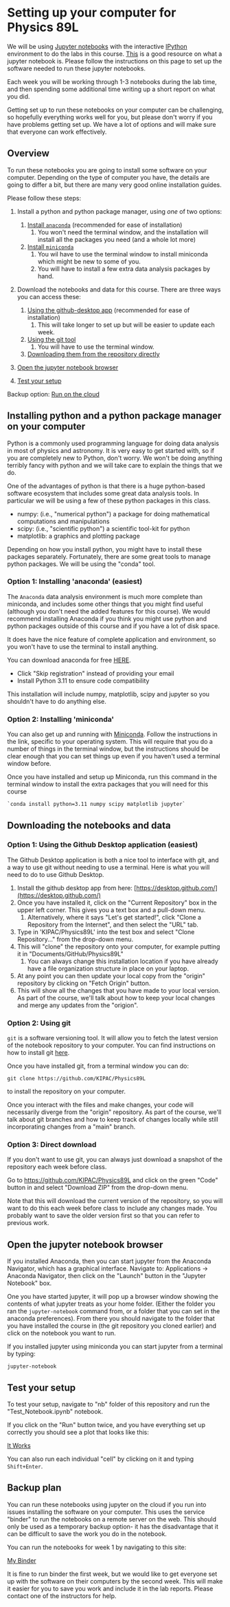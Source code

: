 # Setting up your computer for Physics 89L

We will be using [Jupyter notebooks](https://jupyter.org/) with the interactive [IPython](http://ipython.org/) environment to do the labs in this course. [This](https://jupyter-notebook-beginner-guide.readthedocs.io/en/latest/index.html) is a good resource on what a jupyter notebook is. Please follow the instructions on this page to set up the software needed to run these jupyter notebooks.

Each week you will be working through 1-3 notebooks during the lab time, and then spending some additional time writing up a short report on what you did.

Getting set up to run these notebooks on your computer can be challenging, so hopefully everything works well for you, but please don't worry if you have problems getting set up.  We have a lot of options and will make sure that everyone can work effectively.


## Overview


To run these notebooks you are going to install some software on your computer.  Depending on the type of computer you have, the details are going to differ a bit, but there are many very good online installation guides.

Please follow these steps:

1. Install a python and python package manager, using *one* of two options:
   1. [Install `anaconda`](#option-1-installing-anaconda) (recommended for ease of installation)
	  1. You won't need the terminal window, and the installation will install all the packages you need (and a whole lot more)
   2. [Install `miniconda`](#option-2-installing-miniconda)
	  1. You wil have to use the terminal window to install miniconda which might be new to some of you.
	  2. You will have to install a few extra data analysis packages by hand.
	  
2. Download the notebooks and data for this course. There are three ways you can access these:
   1. [Using the github-desktop app](#option-1-using-github-desktop-app) (recommended for ease of installation)
        1. This will take longer to set up but will be easier to update each week.
   2. [Using the git tool](#option-2-using-git)
        1. You will have to use the terminal window.
   3. [Downloading them from the repository directly](#option-3-direct-download)

3. [Open the jupyter notebook browser](#open-the-jupyter-notebook-browser)
4. [Test your setup](#testing-your-setup)

Backup option:  [Run on the cloud](setup.md#backup-plan)


## Installing python and a python package manager on your computer

Python is a commonly used programming language for doing data analysis in most of physics and astronomy.  It is very easy to get started with, so if you are completely new to Python, don't worry.  We won't be doing anything terribly fancy with python and we will take care to explain the things that we do.

One of the advantages of python is that there is a huge python-based software ecosystem that includes some great data analysis tools.  In particular we will
be using a few of these python packages in this class.

- numpy: (i.e., "numerical python") a package for doing mathematical computations and manipulations
- scipy: (i.e., "scientific python") a scientific tool-kit for python
- matplotlib: a graphics and plotting package

Depending on how you install python, you might have to install these packages separately.  Fortunately, there are some great tools to manage python packages.  We will be using the "conda" tool.


### Option 1: Installing 'anaconda' (easiest)

The `Anaconda` data analysis environment is much more complete than miniconda, and includes some other things that you might find useful (although you don't need the added features for this course). We would recommend installing Anaconda if you think you might use python and python packages outside of this course and if you have a lot of disk space.

It does have the nice feature of complete application and environment, so you won't have to use the terminal to install anything.

You can download anaconda for free [HERE](https://www.anaconda.com/download).
- Click "Skip registration" instead of providing your email
- Install Python 3.11 to ensure code compatibility

This installation will include numpy, matplotlib, scipy and jupyter so you shouldn't have to do anything else.


### Option 2: Installing 'miniconda'

You can also get up and running with [Miniconda](https://www.anaconda.com/docs/getting-started/miniconda/install). Follow the instructions in the link, specific to your operating system. This will require that you do a number of things in the terminal window, but the instructions should be clear enough that you can set things up even if you haven't used a terminal window before.

Once you have installed and setup up Miniconda, run this command in the terminal window to install the extra packages that you will need for this course

	`conda install python=3.11 numpy scipy matplotlib jupyter` 


## Downloading the notebooks and data


### Option 1: Using the Github Desktop application (easiest)

The Github Desktop application is both a nice tool to interface with git, and a way to use git without needing to use a terminal.  Here is what you will need to do to use Github Desktop.

1. Install the github desktop app from here: [https://desktop.github.com/](https://desktop.github.com/)
2. Once you have installed it, click on the "Current Repository" box in the upper left corner.  This gives you a text box and a pull-down menu. 
     1. Alternatively, where it says "Let's get started!", click "Clone a Repository from the Internet", and then select the "URL" tab.
3. Type in 'KIPAC/Physics89L' into the test box and select "Clone Repository..." from the drop-down menu.
4. This will "clone" the repository onto your computer, for example putting it in "Documents/GitHub/Physics89L"
     1. You can always change this installation location if you have already have a file organization structure in place on your laptop.
5. At any point you can then update your local copy from the "origin" repository by clicking on "Fetch Origin" button.
6. This will show all the changes that you have made to your local version.  As part of the course, we'll talk about how to keep your local changes and merge any updates from the "origion".


### Option 2: Using git

`git` is a software versioning tool.  It will allow you to fetch the latest version of the notebook repository to your computer.
You can find instructions on how to install git [here](https://git-scm.com/book/en/v2/Getting-Started-Installing-Git).

Once you have installed git, from a terminal window you can do:

`git clone https://github.com/KIPAC/Physics89L`

to install the repository on your computer.

Once you interact with the files and make changes, your code will necessarily diverge from the "origin" repository. As part of the course, we'll talk about git branches and how to keep track of changes locally while still incorporating changes from a "main" branch.


### Option 3: Direct download

If you don't want to use git, you can always just download a snapshot of the repository each week before class.

Go to https://github.com/KIPAC/Physics89L and click on the green "Code" button in and select "Download ZIP" from the drop-down menu.

Note that this will download the current version of the repository, so you will want to do this each week before class to include any changes made.  You probably want to save the older version first so that you can refer to previous work.


## Open the jupyter notebook browser

If you installed Anaconda, then you can start jupyter from the Anaconda Navigator, which has a graphical interface.  Navigate to: Applications -> Anaconda Navigator, then click on the "Launch" button in the "Jupyter Notebook" box.

One you have started jupyter, it will pop up a browser window showing the contents of what jupyter treats as your home folder.  (Either the folder you ran the `jupyter-notebook` command from, or a folder that you can set in the anaconda preferences).  From there you should navigate to the folder that you have installed the course in (the git repository you cloned earlier) and click on the notebook you want to run.

If you installed jupyter using miniconda you can start jupyter from a terminal by typing:

`jupyter-notebook`


## Test your setup

To test your setup, navigate to "nb" folder of this repository and run the "Test_Notebook.ipynb" notebook.

If you click on the "Run" button twice, and you have everything set up correctly you should see a plot that looks like this:

[It Works](https://github.com/KIPAC/Physics89L/blob/main/nb/figures/it_works.png)

You can also run each individual "cell" by clicking on it and typing `Shift+Enter`.


## Backup plan

You can run these notebooks using jupyter on the cloud if you run into issues installing the software on your computer. This uses the service "binder" to run the notebooks on a remote server on the web.  This should only be used as a temporary backup option- it has the disadvantage that it can be difficult to save the work you do in the notebook.

You can run the notebooks for week 1 by navigating to this site:

[My Binder](https://mybinder.org/v2/gh/KIPAC/Physics89L/HEAD)

It is fine to run binder the first week, but we would like to get everyone set up with the software on their computers by the second week.  This will make it easier for you to save you work and include it in the lab reports. Please contact one of the instructors for help.



<!--  LocalWords:  Jupyter IPython miniconda github-desktop numpy
 -->
<!--  LocalWords:  scipy matplotlib github
 -->
